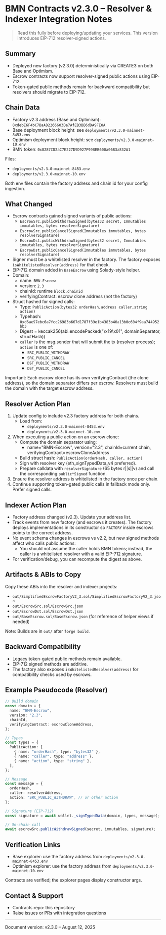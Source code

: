 # BMN Contracts v2.3.0 – Resolver & Indexer Integration Notes

> Read this fully before deploying/updating your services. This version introduces EIP-712 resolver-signed actions.

## Summary

- Deployed new factory (v2.3.0) deterministically via CREATE3 on both Base and Optimism.
- Escrow contracts now support resolver-signed public actions using EIP-712.
- Token-gated public methods remain for backward compatibility but resolvers should migrate to EIP-712.

## Chain Data

- Factory v2.3 address (Base and Optimism): `0xdebE6F4bC7BaAD2266603Ba7AfEB3BB6dDA9FE0A`
- Base deployment block height: see `deployments/v2.3.0-mainnet-8453.env`
- Optimism deployment block height: see `deployments/v2.3.0-mainnet-10.env`
- BMN token: `0x8287CD2aC7E227D9D927F998EB600a0683a832A1`

Files:
- `deployments/v2.3.0-mainnet-8453.env`
- `deployments/v2.3.0-mainnet-10.env`

Both env files contain the factory address and chain id for your config ingestion.

## What Changed

- Escrow contracts gained signed variants of public actions:
  - `EscrowSrc.publicWithdrawSigned(bytes32 secret, Immutables immutables, bytes resolverSignature)`
  - `EscrowSrc.publicCancelSigned(Immutables immutables, bytes resolverSignature)`
  - `EscrowDst.publicWithdrawSigned(bytes32 secret, Immutables immutables, bytes resolverSignature)`
  - `EscrowDst.publicCancelSigned(Immutables immutables, bytes resolverSignature)`
- Signer must be a whitelisted resolver in the factory. The factory exposes `isWhitelistedResolver(address)` for that check.
- EIP-712 domain added in `BaseEscrow` using Solady-style helper.
- Domain:
  - name: `BMN-Escrow`
  - version: `2.3`
  - chainId: runtime `block.chainid`
  - verifyingContract: escrow clone address (not the factory)
- Struct hashed for signed calls:
  - Type: `PublicAction(bytes32 orderHash,address caller,string action)`
  - Typehash: `0xd6ae97ebc6a7fcc26983b667d1787f39e1b4383b40a13b0c604f9aa744952bb3`
  - Digest = keccak256(abi.encodePacked("\x19\x01", domainSeparator, structHash))
  - `caller` is the msg.sender that will submit the tx (resolver process); `action` is one of:
    - `SRC_PUBLIC_WITHDRAW`
    - `SRC_PUBLIC_CANCEL`
    - `DST_PUBLIC_WITHDRAW`
    - `DST_PUBLIC_CANCEL`

Important: Each escrow clone has its own verifyingContract (the clone address), so the domain separator differs per escrow. Resolvers must build the domain with the target escrow address.

## Resolver Action Plan

1. Update config to include v2.3 factory address for both chains.
   - Load from:
     - `deployments/v2.3.0-mainnet-8453.env`
     - `deployments/v2.3.0-mainnet-10.env`
2. When executing a public action on an escrow clone:
   - Compute the domain separator using:
     - name="BMN-Escrow", version="2.3", chainId=current chain, verifyingContract=escrowCloneAddress
   - Build struct hash: `PublicAction(orderHash, caller, action)`
   - Sign with resolver key (eth_signTypedData_v4 preferred).
   - Prepare calldata with `resolverSignature` (65 bytes r||s||v) and call the corresponding `public*Signed` function.
3. Ensure the resolver address is whitelisted in the factory once per chain.
4. Continue supporting token-gated public calls in fallback mode only. Prefer signed calls.

## Indexer Action Plan

- Factory address changed (v2.3). Update your address list.
- Track events from new factory (and escrows it creates). The factory deploys implementations in its constructor so `FACTORY` inside escrows points to the correct address.
- No event schema changes in escrows vs v2.2, but new signed methods affect who calls public actions:
  - You should not assume the caller holds BMN tokens; instead, the caller is a whitelisted resolver with a valid EIP-712 signature.
- For verification/debug, you can recompute the digest as above.

## Artifacts & ABIs to Copy

Copy these ABIs into the resolver and indexer projects:
- `out/SimplifiedEscrowFactoryV2_3.sol/SimplifiedEscrowFactoryV2_3.json`
- `out/EscrowSrc.sol/EscrowSrc.json`
- `out/EscrowDst.sol/EscrowDst.json`
- `out/BaseEscrow.sol/BaseEscrow.json` (for reference of helper views if needed)

Note: Builds are in `out/` after `forge build`.

## Backward Compatibility

- Legacy token-gated public methods remain available.
- EIP-712 signed methods are additive.
- The factory also exposes `isWhitelistedResolver(address)` for compatibility checks used by escrows.

## Example Pseudocode (Resolver)

```ts
// Build domain
const domain = {
  name: "BMN-Escrow",
  version: "2.3",
  chainId,
  verifyingContract: escrowCloneAddress,
};

// Types
const types = {
  PublicAction: [
    { name: "orderHash", type: "bytes32" },
    { name: "caller", type: "address" },
    { name: "action", type: "string" },
  ],
};

// Message
const message = {
  orderHash,
  caller: resolverAddress,
  action: "SRC_PUBLIC_WITHDRAW", // or other action
};

// Signature (EIP-712)
const signature = await wallet._signTypedData(domain, types, message);

// On-chain call
await escrowSrc.publicWithdrawSigned(secret, immutables, signature);
```

## Verification Links

- Base explorer: use the factory address from `deployments/v2.3.0-mainnet-8453.env`
- Optimism explorer: use the factory address from `deployments/v2.3.0-mainnet-10.env`

Contracts are verified; the explorer pages display constructor args.

## Contact & Support

- Contracts repo: this repository
- Raise issues or PRs with integration questions

---

Document version: v2.3.0 – August 12, 2025

